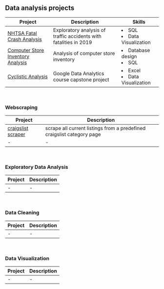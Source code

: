 
## Data analysis projects

|  Project  |  Description  | Skills |
|---|  --- | - |
|  [NHTSA Fatal Crash Analysis](/fatal_crash_project)  | Exploratory analysis of traffic accidents with fatalities in 2019 | <li>SQL</li> <li>Data Visualization</li> |
| [Computer Store Inventory Analysis](hardware_store) | Analysis of computer store inventory | <li>Database design</li> <li>SQL</li> |
| [Cyclistic Analysis](/google_capstone) | Google Data Analytics course capstone project | <li>Excel</li> <li>Data Visualization</li> |
<br>

###  Webscraping  
|  Project  |  Description  |
|  ---  |  ---  |
|  [craigslist scraper](/craigslist_scraper)  |  scrape all current listings from a predefined craigslist category page  |
|  -  |  -  |
<br>

### Exploratory Data Analysis
|  Project  |  Description  |
| ---  |  ---  |
|  -  |  -  |
<br>

### Data Cleaning
|  Project  |  Description  |
| ---  |  ---  |
|  -  |  -  |
<br>

### Data Visualization
|  Project  |  Description  |
| ---  |  ---  |
|  -  |  -  |
<br>

